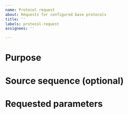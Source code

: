 ```yaml
---
name: Protocol request
about: Requests for configured base protocols
title: ''
labels: protocol-request
assignees: ''

---
```


# Purpose

# Source sequence (optional)

# Requested parameters
